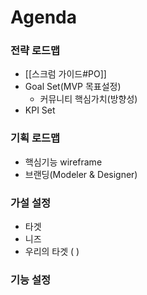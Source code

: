 # Agenda
### 전략 로드맵
- [[스크럼 가이드#PO]]
- Goal Set(MVP 목표설정)
	- 커뮤니티 핵심가치(방향성)
- KPI Set

### 기획 로드맵
- 핵심기능 wireframe
- 브랜딩(Modeler & Designer)

### 가설 설정
- 타겟
- 니즈
- 우리의 타겟 (  ) 

### 기능 설정


